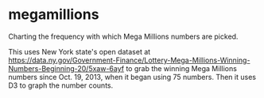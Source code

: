 # megamillions
Charting the frequency with which Mega Millions numbers are picked.

This uses New York state's open dataset at https://data.ny.gov/Government-Finance/Lottery-Mega-Millions-Winning-Numbers-Beginning-20/5xaw-6ayf to grab the winning Mega Millions numbers since Oct. 19, 2013, when it began using 75 numbers. Then it uses D3 to graph the number counts.
